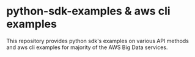 # python-sdk-examples & aws cli examples

This repository provides python sdk's examples on various API methods and aws cli examples for majority of the AWS Big Data services.
